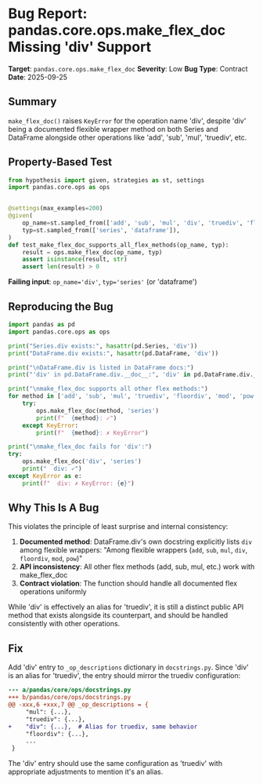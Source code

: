 # Bug Report: pandas.core.ops.make_flex_doc Missing 'div' Support

**Target**: `pandas.core.ops.make_flex_doc`
**Severity**: Low
**Bug Type**: Contract
**Date**: 2025-09-25

## Summary

`make_flex_doc()` raises `KeyError` for the operation name 'div', despite 'div' being a documented flexible wrapper method on both Series and DataFrame alongside other operations like 'add', 'sub', 'mul', 'truediv', etc.

## Property-Based Test

```python
from hypothesis import given, strategies as st, settings
import pandas.core.ops as ops


@settings(max_examples=200)
@given(
    op_name=st.sampled_from(['add', 'sub', 'mul', 'div', 'truediv', 'floordiv', 'mod', 'pow']),
    typ=st.sampled_from(['series', 'dataframe']),
)
def test_make_flex_doc_supports_all_flex_methods(op_name, typ):
    result = ops.make_flex_doc(op_name, typ)
    assert isinstance(result, str)
    assert len(result) > 0
```

**Failing input**: `op_name='div'`, `typ='series'` (or 'dataframe')

## Reproducing the Bug

```python
import pandas as pd
import pandas.core.ops as ops

print("Series.div exists:", hasattr(pd.Series, 'div'))
print("DataFrame.div exists:", hasattr(pd.DataFrame, 'div'))

print("\nDataFrame.div is listed in DataFrame docs:")
print("'div' in pd.DataFrame.div.__doc__:", 'div' in pd.DataFrame.div.__doc__)

print("\nmake_flex_doc supports all other flex methods:")
for method in ['add', 'sub', 'mul', 'truediv', 'floordiv', 'mod', 'pow']:
    try:
        ops.make_flex_doc(method, 'series')
        print(f"  {method}: ✓")
    except KeyError:
        print(f"  {method}: ✗ KeyError")

print("\nmake_flex_doc fails for 'div':")
try:
    ops.make_flex_doc('div', 'series')
    print("  div: ✓")
except KeyError as e:
    print(f"  div: ✗ KeyError: {e}")
```

## Why This Is A Bug

This violates the principle of least surprise and internal consistency:

1. **Documented method**: DataFrame.div's own docstring explicitly lists `div` among flexible wrappers: "Among flexible wrappers (`add`, `sub`, `mul`, `div`, `floordiv`, `mod`, `pow`)"
2. **API inconsistency**: All other flex methods (add, sub, mul, etc.) work with make_flex_doc
3. **Contract violation**: The function should handle all documented flex operations uniformly

While 'div' is effectively an alias for 'truediv', it is still a distinct public API method that exists alongside its counterpart, and should be handled consistently with other operations.

## Fix

Add 'div' entry to `_op_descriptions` dictionary in `docstrings.py`. Since 'div' is an alias for 'truediv', the entry should mirror the truediv configuration:

```diff
--- a/pandas/core/ops/docstrings.py
+++ b/pandas/core/ops/docstrings.py
@@ -xxx,6 +xxx,7 @@ _op_descriptions = {
     "mul": {...},
     "truediv": {...},
+    "div": {...},  # Alias for truediv, same behavior
     "floordiv": {...},
     ...
 }
```

The 'div' entry should use the same configuration as 'truediv' with appropriate adjustments to mention it's an alias.